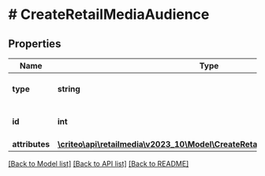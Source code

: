 # # CreateRetailMediaAudience

## Properties

Name | Type | Description | Notes
------------ | ------------- | ------------- | -------------
**type** | **string** | the name of the entity type |
**id** | **int** | Unique ID of this audience. |
**attributes** | [**\criteo\api\retailmedia\v2023_10\Model\CreateRetailMediaAudienceAttributes**](CreateRetailMediaAudienceAttributes.md) |  |

[[Back to Model list]](../../README.md#models) [[Back to API list]](../../README.md#endpoints) [[Back to README]](../../README.md)
